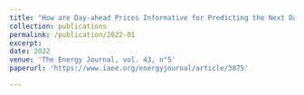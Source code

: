 ```yaml
---
title: "How are Day-ahead Prices Informative for Predicting the Next Day's Consumption of Natural Gas? Evidence from France"
collection: publications
permalink: /publication/2022-01
excerpt: 
date: 2022
venue: 'The Energy Journal, vol. 43, n°5'
paperurl: 'https://www.iaee.org/energyjournal/article/3875'

---
```

